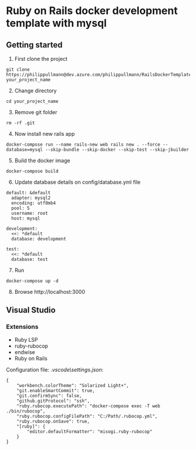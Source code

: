 # Ruby on Rails docker development template with mysql

## Getting started

1. First clone the project

```
git clone https://philippullmann@dev.azure.com/philippullmann/RailsDockerTemplate/_git/RailsDockerTemplate your_project_name
```

2. Change directory

```
cd your_project_name
```

3. Remove git folder

```
rm -rf .git
```

4. Now install new rails app

```
docker-compose run --name rails-new web rails new . --force --database=mysql --skip-bundle --skip-docker --skip-test --skip-jbuilder
```

5. Build the docker image

```
docker-compose build
```

6. Update database details on config/database.yml file

```
default: &default
  adapter: mysql2
  encoding: utf8mb4
  pool: 5
  username: root
  host: mysql

development:
  <<: *default
  database: development

test:
  <<: *default
  database: test
```

7. Run

```
docker-compose up -d
```

8. Browse http://localhost:3000

## Visual Studio

### Extensions

* Ruby LSP
* ruby-rubocop
* endwise
* Ruby on Rails

Configuration file: *.vscode\settings.json*:

```
{
    "workbench.colorTheme": "Solarized Light+",
    "git.enableSmartCommit": true,
    "git.confirmSync": false,
    "github.gitProtocol": "ssh",
    "ruby.rubocop.executePath": "docker-compose exec -T web ./bin/rubocop",
    "ruby.rubocop.configFilePath": "C:/Path/.rubocop.yml",
    "ruby.rubocop.onSave": true,
    "[ruby]": {
        "editor.defaultFormatter": "misogi.ruby-rubocop"
    }
}
```
